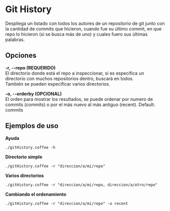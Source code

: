 Git History  
====================  

Despliega un listado con todos los autores de un repositorio de git junto con la cantidad de commits que hicieron, cuando fue su último commit, en que repo lo hicieron (si se busca más de uno) y cuales fuero sus últimas palabras.

## Opciones  

**-r, --repo (REQUERIDO)**  
	El directorio donde está el repo a inspeccionar, si es especifica un directorio con muchos repositorios dentro, buscará en todos.  
	También se pueden especificar varios directorios.  

**-o, --orderby (OPCIONAL)**  
	El orden para mostrar los resultados, se puede ordenar por numero de commits (commits) o por el más nuevo al más antiguo (recent). Default: commits  

## Ejemplos de uso

**Ayuda**

	./gitHistory.coffee -h

**Directorio simple**  

	./gitHistory.coffee -r "direccion/a/mi/repo"


**Varios directorios**

	./gitHistory.coffee -r "direccion/a/mi/repo, direccion/a/otro/repo"


**Cambiando el ordenamiento**

	./gitHistory.coffee -r "direccion/a/mi/repo" -o recent


